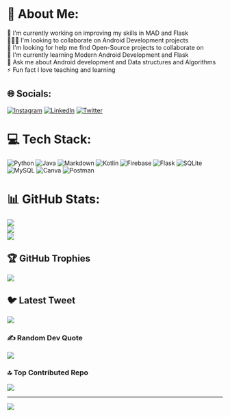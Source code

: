 # 💫 About Me:
🔭 I'm currently working on improving my skills in MAD and Flask<br>🧑‍🤝‍🧑 I'm looking to collaborate on Android Development projects<br>🤝 I'm looking for help me find Open-Source projects to collaborate on<br>🌱 I'm currently learning Modern Android Development and Flask<br>💬 Ask me about Android development and Data structures and Algorithms<br>⚡ Fun fact I love teaching and learning


## 🌐 Socials:
[![Instagram](https://img.shields.io/badge/Instagram-%23E4405F.svg?logo=Instagram&logoColor=white)](https://instagram.com/_deved_roy) [![LinkedIn](https://img.shields.io/badge/LinkedIn-%230077B5.svg?logo=linkedin&logoColor=white)](https://linkedin.com/in/devpreyo-roy/) [![Twitter](https://img.shields.io/badge/Twitter-%231DA1F2.svg?logo=Twitter&logoColor=white)](https://twitter.com/DevedRoy) 

# 💻 Tech Stack:
![Python](https://img.shields.io/badge/python-3670A0?style=for-the-badge&logo=python&logoColor=ffdd54) ![Java](https://img.shields.io/badge/java-%23ED8B00.svg?style=for-the-badge&logo=java&logoColor=white) ![Markdown](https://img.shields.io/badge/markdown-%23000000.svg?style=for-the-badge&logo=markdown&logoColor=white) ![Kotlin](https://img.shields.io/badge/kotlin-%230095D5.svg?style=for-the-badge&logo=kotlin&logoColor=white) ![Firebase](https://img.shields.io/badge/firebase-%23039BE5.svg?style=for-the-badge&logo=firebase) ![Flask](https://img.shields.io/badge/flask-%23000.svg?style=for-the-badge&logo=flask&logoColor=white) ![SQLite](https://img.shields.io/badge/sqlite-%2307405e.svg?style=for-the-badge&logo=sqlite&logoColor=white) ![MySQL](https://img.shields.io/badge/mysql-%2300f.svg?style=for-the-badge&logo=mysql&logoColor=white) ![Canva](https://img.shields.io/badge/Canva-%2300C4CC.svg?style=for-the-badge&logo=Canva&logoColor=white) ![Postman](https://img.shields.io/badge/Postman-FF6C37?style=for-the-badge&logo=postman&logoColor=white)
# 📊 GitHub Stats:
![](https://github-readme-stats.vercel.app/api?username=devedroy&theme=highcontrast&hide_border=false&include_all_commits=true&count_private=true)<br/>
![](https://github-readme-streak-stats.herokuapp.com/?user=devedroy&theme=highcontrast&hide_border=false)<br/>
![](https://github-readme-stats.vercel.app/api/top-langs/?username=devedroy&theme=highcontrast&hide_border=false&include_all_commits=true&count_private=true&layout=compact)

## 🏆 GitHub Trophies
![](https://github-profile-trophy.vercel.app/?username=devedroy&theme=darkhub&no-frame=false&no-bg=true&margin-w=4)

## 🐦 Latest Tweet
[![](https://gtce.itsvg.in/api?username=DevedRoy)](https://github.com/VishwaGauravIn/github-twitter-card-embed)

### ✍️ Random Dev Quote
![](https://quotes-github-readme.vercel.app/api?type=horizontal&theme=radical)

### 🔝 Top Contributed Repo
![](https://github-contributor-stats.vercel.app/api?username=devedroy&limit=5&theme=dracula&combine_all_yearly_contributions=true)

---
[![](https://visitcount.itsvg.in/api?id=devedroy&icon=0&color=0)](https://visitcount.itsvg.in)

<!-- Proudly created with GPRM ( https://gprm.itsvg.in ) -->
